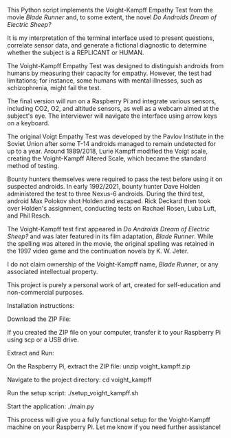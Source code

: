This Python script implements the Voight-Kampff Empathy Test from the movie *Blade Runner* and, to some extent, the novel *Do Androids Dream of Electric Sheep?*

It is my interpretation of the terminal interface used to present questions, correlate sensor data, and generate a fictional diagnostic to determine whether the subject is a REPLICANT or HUMAN.

The Voight-Kampff Empathy Test was designed to distinguish androids from humans by measuring their capacity for empathy. However, the test had limitations; for instance, some humans with mental illnesses, such as schizophrenia, might fail the test.


The final version will run on a Raspberry Pi and integrate various sensors, including CO2, O2, and altitude sensors, as well as a webcam aimed at the subject's eye. The interviewer will navigate the interface using arrow keys on a keyboard.

The original Voigt Empathy Test was developed by the Pavlov Institute in the Soviet Union after some T-14 androids managed to remain undetected for up to a year. Around 1989/2018, Lurie Kampff modified the Voigt scale, creating the Voight-Kampff Altered Scale, which became the standard method of testing. 

Bounty hunters themselves were required to pass the test before using it on suspected androids. In early 1992/2021, bounty hunter Dave Holden administered the test to three Nexus-6 androids. During the third test, android Max Polokov shot Holden and escaped. Rick Deckard then took over Holden's assignment, conducting tests on Rachael Rosen, Luba Luft, and Phil Resch.

The Voight-Kampff test first appeared in *Do Androids Dream of Electric Sheep?* and was later featured in its film adaptation, *Blade Runner*. While the spelling was altered in the movie, the original spelling was retained in the 1997 video game and the continuation novels by K. W. Jeter.

I do not claim ownership of the Voight-Kampff name, *Blade Runner*, or any associated intellectual property. 

This project is purely a personal work of art, created for self-education and non-commercial purposes.


Installation instructions:


Download the ZIP File:

If you created the ZIP file on your computer, transfer it to your Raspberry Pi using scp or a USB drive.

Extract and Run:

On the Raspberry Pi, extract the ZIP file:
unzip voight_kampff.zip

Navigate to the project directory:
cd voight_kampff

Run the setup script:
./setup_voight_kampff.sh

Start the application:
./main.py

This process will give you a fully functional setup for the Voight-Kampff machine on your Raspberry Pi. Let me know if you need further assistance!
